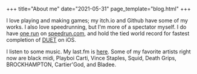 +++
title="About me"
date="2021-05-31"
page_template="blog.html"
+++

I love playing and making games; my itch.io and Github have some of my works. I also love speedrunning, but I'm more of a spectator myself.
I do have [one run](https://www.speedrun.com/tf/run/m79g905y) on [speedrun.com](https://www.speedrun.com/), and hold the tied world record for fastest completion of [DUET](https://www.duetgame.com/) on iOS.

I listen to some music. My last.fm is [here](https://www.last.fm/user/soulware_). Some of my favorite artists right now are black midi, Playboi Carti, Vince Staples, Squid, Death Grips, BROCKHAMPTON, Cartier'God, and Bladee.